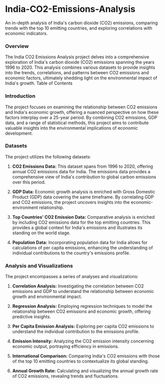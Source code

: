 # India-CO2-Emissions-Analysis
An in-depth analysis of India's carbon dioxide (CO2) emissions, comparing trends with the top 10 emitting countries, and exploring correlations with economic indicators.

### Overview

The India CO2 Emissions Analysis project delves into a comprehensive exploration of India's carbon dioxide (CO2) emissions spanning the years 1996 to 2020. This analysis combines various datasets to provide insights into the trends, correlations, and patterns between CO2 emissions and economic factors, ultimately shedding light on the environmental impact of India's growth.
Table of Contents

### Introduction

The project focuses on examining the relationship between CO2 emissions and India's economic growth, offering a nuanced perspective on how these factors interplay over a 25-year period. By combining CO2 emissions, GDP data, and a range of statistical methods, this project aims to contribute valuable insights into the environmental implications of economic development.

### Datasets

The project utilizes the following datasets:

1. **CO2 Emissions Data:** This dataset spans from 1996 to 2020, offering annual CO2 emissions data for India. The emissions data provides a comprehensive view of India's contribution to global carbon emissions over this period.

2. **GDP Data:** Economic growth analysis is enriched with Gross Domestic Product (GDP) data covering the same timeframe. By correlating GDP and CO2 emissions, the project uncovers insights into the economic-environment relationship.

3. **Top Countries' CO2 Emission Data:** Comparative analysis is enriched by including CO2 emissions data for the top emitting countries. This provides a global context for India's emissions and illustrates its standing on the world stage.

4. **Population Data:** Incorporating population data for India allows for calculations of per capita emissions, enhancing the understanding of individual contributions to the country's emissions profile.

### Analysis and Visualizations

The project encompasses a series of analyses and visualizations:

1. **Correlation Analysis:** Investigating the correlation between CO2 emissions and GDP to understand the relationship between economic growth and environmental impact.

2. **Regression Analysis:** Employing regression techniques to model the relationship between CO2 emissions and economic growth, offering predictive insights.

3. **Per Capita Emission Analysis:** Exploring per capita CO2 emissions to understand the individual contribution to the emissions profile.

4. **Emission Intensity:** Analyzing the CO2 emission intensity concerning economic output, portraying efficiency in emissions.

5. **International Comparison:** Comparing India's CO2 emissions with those of the top 10 emitting countries to contextualize its global standing.

6. **Annual Growth Rate:** Calculating and visualizing the annual growth rate of CO2 emissions, revealing trends and fluctuations.

